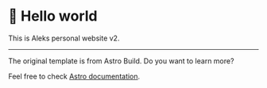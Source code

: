# 👋 Hello world
This is Aleks personal website v2.

------------

The original template is from Astro Build.
Do you want to learn more?

Feel free to check [Astro documentation](https://docs.astro.build).
